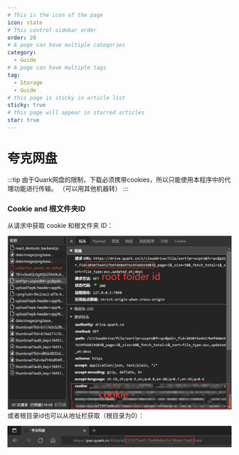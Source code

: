 ```yaml
---
# This is the icon of the page
icon: state
# This control sidebar order
order: 20
# A page can have multiple categories
category:
  - Guide
# A page can have multiple tags
tag:
  - Storage
  - Guide
# this page is sticky in article list
sticky: true
# this page will appear in starred articles
star: true
---
```


# 夸克网盘

:::tip
由于Quark网盘的限制，下载必须携带cookies，所以只能使用本程序中的代理功能进行传输。 （可以用其他机器转）
:::

### Cookie and 根文件夹ID

从请求中获取 cookie 和根文件夹 ID：

![quark](/img/drivers/quark.png)
或者根目录id也可以从地址栏获取（根目录为0）：

![url](/img/drivers/quark-rootid.png)